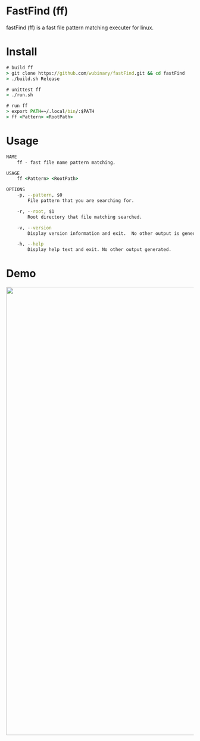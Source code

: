 # FastFind (ff)

fastFind (ff) is a fast file pattern matching executer for linux.

# Install
```cmd
# build ff
> git clone https://github.com/wubinary/fastFind.git && cd fastFind
> ./build.sh Release

# unittest ff
> ./run.sh

# run ff
> export PATH=~/.local/bin/:$PATH
> ff <Pattern> <RootPath>
```

# Usage
```cmd
NAME
    ff - fast file name pattern matching.

USAGE
    ff <Pattern> <RootPath>

OPTIONS
    -p, --pattern, $0
        File pattern that you are searching for.

    -r, --root, $1
        Root directory that file matching searched.

    -v, --version
        Display version information and exit.  No other output is generated.

    -h, --help
        Display help text and exit. No other output generated.
```

# Demo
<img src="ff_demo.gif?raw=true" width="1200px">
